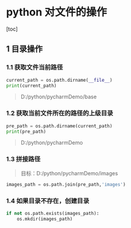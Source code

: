 # python 对文件的操作
[toc]
## 1 目录操作
### 1.1 获取文件当前路径
```python
current_path = os.path.dirname(__file__)
print(current_path)
```
>D:/python/pycharmDemo/base

### 1.2 获取当前文件所在的路径的上级目录
```python
pre_path = os.path.dirname(current_path)
print(pre_path)
```
>D:/python/pycharmDemo

### 1.3 拼接路径
>目标：D:/python/pycharmDemo/images

```python
images_path = os.path.join(pre_path,'images')
```
### 1.4 如果目录不存在，创建目录
```python
if not os.path.exists(images_path):   
    os.mkdir(images_path)
```

